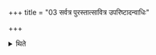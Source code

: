 +++
title = "03 सर्वत्र पुरस्तात्सावित्र उपरिष्टादन्वाधिः"

+++

<details><summary>थिते</summary>

सर्वत्र पुरस्तात्सावित्र उपरिष्टादन्वाधिः ३
</details>
